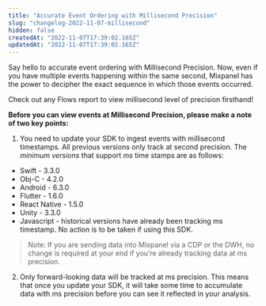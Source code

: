 ```yaml
---
title: "Accurate Event Ordering with Millisecond Precision"
slug: "changelog-2022-11-07-millisecond"
hidden: false
createdAt: "2022-11-07T17:39:02.165Z"
updatedAt: "2022-11-07T17:39:02.165Z"
---
```


Say hello to accurate event ordering with Millisecond Precision. Now, even if you have multiple events happening within the same second, Mixpanel has the power to decipher the exact sequence in which those events occurred.

Check out any Flows report to view millisecond level of precision firsthand!

**Before you can view events at Millisecond Precision, please make a note of two key points:**

1. You need to update your SDK to ingest events with millisecond timestamps. All previous versions only track at second precision. The _minimum versions_ that support _ms_ time stamps are as follows: 
- Swift - 3.3.0
- Obj-C - 4.2.0
- Android - 6.3.0
- Flutter - 1.6.0
- React Native - 1.5.0 
- Unity - 3.3.0
- Javascript - historical versions have already been tracking ms timestamp. No action is to be taken if using this SDK.

>Note: If you are sending data into Mixpanel via a CDP or the DWH, no change is required at your end if you’re already tracking data at ms precision.

2. Only forward-looking data will be tracked at ms precision. This means that once you update your SDK, it will take some time to accumulate data with ms precision before you can see it reflected in your analysis.
